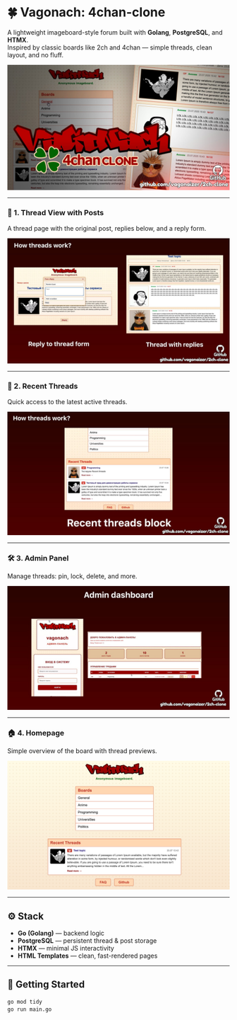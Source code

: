 # 🍀 Vagonach: 4chan-clone

A lightweight imageboard-style forum built with **Golang**, **PostgreSQL**, and **HTMX**.  
Inspired by classic boards like 2ch and 4chan — simple threads, clean layout, and no fluff.

![Header](/images/1.jpg)

---

### 💬 1. Thread View with Posts

A thread page with the original post, replies below, and a reply form.

![Thread View](/images/2.jpg)

---

### 🧵 2. Recent Threads

Quick access to the latest active threads.

![Recent Threads](/images/3.jpg)

---

### 🛠️ 3. Admin Panel

Manage threads: pin, lock, delete, and more.

![Admin Panel](/images/4.jpg)

---

### 🏠 4. Homepage

Simple overview of the board with thread previews.

![Homepage](/images/5.png)

---

## ⚙️ Stack

- **Go (Golang)** — backend logic
- **PostgreSQL** — persistent thread & post storage
- **HTMX** — minimal JS interactivity
- **HTML Templates** — clean, fast-rendered pages

---

## 🚀 Getting Started

```bash
go mod tidy
go run main.go
